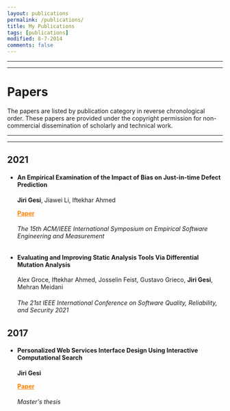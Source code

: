 ```yaml
---
layout: publications
permalink: /publications/
title: My Publications
tags: [publications]
modified: 8-7-2014
comments: false
---
```

________
_______

# Papers

The papers are listed by publication category in reverse chronological order. These papers are provided under the 
copyright permission for non-commercial dissemination of scholarly and technical work.

---
---

## 2021
* #### An Empirical Examination of the Impact of Bias on Just-in-time Defect Prediction
  **Jiri Gesi**, Jiawei Li, Iftekhar Ahmed
  
  <a href="https://dl.acm.org/doi/abs/10.1145/3475716.3475791" target="_blank" style="color:rgb(255,128,0)">**Paper**</a>
  ###### The 15th ACM/IEEE International Symposium on Empirical Software Engineering and Measurement
  
* #### Evaluating and Improving Static Analysis Tools Via Differential Mutation Analysis
  Alex Groce, Iftekhar Ahmed, Josselin Feist, Gustavo Grieco, **Jiri Gesi**, Mehran Meidani
  ###### The 21st IEEE International Conference on Software Quality, Reliability, and Security 2021
  
  
## 2017
* #### Personalized Web Services Interface Design Using Interactive Computational Search
  **Jiri Gesi**
  
  <a href="https://deepblue.lib.umich.edu/bitstream/handle/2027.42/140766/Thesis%20Report__Fun%20Jirigesi.pdf?sequence=1" target="_blank" style="color:rgb(255,128,0)">**Paper**</a>
  ###### Master's thesis 